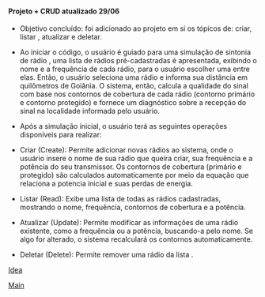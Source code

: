 #### Projeto + CRUD atualizado 29/06

* Objetivo concluído: foi adicionado ao projeto em si os tópicos de: criar, listar , atualizar e deletar.

* Ao iniciar o código, o usuário é  guiado para uma simulação de sintonia de rádio , uma lista de rádios pré-cadastradas é apresentada, exibindo o nome e a frequência de cada rádio, para o usuário escolher uma entre elas. Então, o usuário seleciona uma rádio e informa sua distância em quilômetros de Goiânia. O sistema, então, calcula a qualidade do sinal com base nos contornos de cobertura de cada rádio (contorno primário e contorno protegido) e fornece um diagnóstico sobre a recepção do sinal na localidade informada pelo usuário.

* Após a simulação inicial, o usuário terá as seguintes operações disponíveis para realizar:

* Criar (Create): Permite adicionar novas rádios ao sistema, onde o usuário insere o nome de sua rádio que queira criar, sua frequência e a potência do seu transmissor. Os contornos de cobertura (primário e protegido) são calculados automaticamente por meio da equação que relaciona a potencia inicial e suas perdas de energia.

* Listar (Read): Exibe uma lista de todas as rádios cadastradas, mostrando o nome, frequência, contornos de cobertura e a potência.

* Atualizar (Update): Permite modificar as informações de uma rádio existente, como a frequência ou a potência, buscando-a pelo nome. Se algo for alterado, o sistema recalculará os contornos automaticamente.

* Deletar (Delete): Permite remover uma rádio da lista .

[Idea](<../../../../Downloads/idea29-06 (1).zip>)

[Main](<C:\Users\andre\Downloads\Main29-06.zip>)




